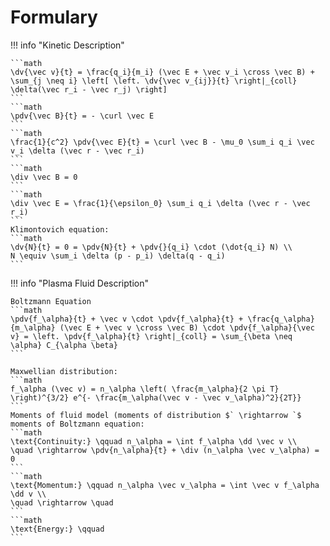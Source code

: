 # Formulary

!!! info "Kinetic Description"

    ```math
    \dv{\vec v}{t} = \frac{q_i}{m_i} (\vec E + \vec v_i \cross \vec B) + \sum_{j \neq i} \left[ \left. \dv{\vec v_{ij}}{t} \right|_{coll} \delta(\vec r_i - \vec r_j) \right]
    ```
    ```math
    \pdv{\vec B}{t} = - \curl \vec E
    ```
    ```math
    \frac{1}{c^2} \pdv{\vec E}{t} = \curl \vec B - \mu_0 \sum_i q_i \vec v_i \delta (\vec r - \vec r_i)
    ```
    ```math
    \div \vec B = 0
    ```
    ```math
    \div \vec E = \frac{1}{\epsilon_0} \sum_i q_i \delta (\vec r - \vec r_i)
    ```
    Klimontovich equation:
    ```math
    \dv{N}{t} = 0 = \pdv{N}{t} + \pdv{}{q_i} \cdot (\dot{q_i} N) \\
    N \equiv \sum_i \delta (p - p_i) \delta(q - q_i)
    ```

!!! info "Plasma Fluid Description"
    
    Boltzmann Equation
    ```math
    \pdv{f_\alpha}{t} + \vec v \cdot \pdv{f_\alpha}{t} + \frac{q_\alpha}{m_\alpha} (\vec E + \vec v \cross \vec B) \cdot \pdv{f_\alpha}{\vec v} = \left. \pdv{f_\alpha}{t} \right|_{coll} = \sum_{\beta \neq \alpha} C_{\alpha \beta}
    ```
    
    Maxwellian distribution:
    ```math
    f_\alpha (\vec v) = n_\alpha \left( \frac{m_\alpha}{2 \pi T} \right)^{3/2} e^{- \frac{m_\alpha(\vec v - \vec v_\alpha)^2}{2T}}
    ```
    Moments of fluid model (moments of distribution $` \rightarrow `$ moments of Boltzmann equation:
    ```math
    \text{Continuity:} \qquad n_\alpha = \int f_\alpha \dd \vec v \\
    \quad \rightarrow \pdv{n_\alpha}{t} + \div (n_\alpha \vec v_\alpha) = 0
    ```
    ```math
    \text{Momentum:} \qquad n_\alpha \vec v_\alpha = \int \vec v f_\alpha \dd v \\
    \quad \rightarrow \quad 
    ```
    ```math
    \text{Energy:} \qquad 
    ```